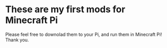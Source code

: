 These are my first mods for Minecraft Pi
========================================

Please feel free to downolad them to your Pi, and run them
in Minecraft Pi! Thank you.
